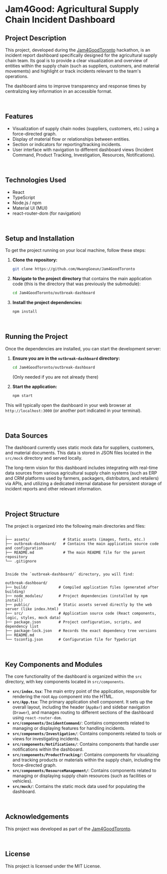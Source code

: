# Jam4Good: Agricultural Supply Chain Incident Dashboard

## Project Description

This project, developed during the [Jam4GoodToronto](https://www.jam4good.org/) hackathon, is an incident report dashboard specifically designed for the agricultural supply chain team. Its goal is to provide a clear visualization and overview of entities within the supply chain (such as suppliers, customers, and material movements) and highlight or track incidents relevant to the team's operations.

The dashboard aims to improve transparency and response times by centralizing key information in an accessible format.

<br>

## Features

- Visualization of supply chain nodes (suppliers, customers, etc.) using a force-directed graph.
- Display of material flow or relationships between entities.
- Section or indicators for reporting/tracking incidents.
- User interface with navigation to different dashboard views (Incident Command, Product Tracking, Investigation, Resources, Notifications).

<br>

## Technologies Used

- React
- TypeScript
- Node.js / npm
- Material UI (MUI)
- react-router-dom (for navigation)

<br>

## Setup and Installation

To get the project running on your local machine, follow these steps:

1.  **Clone the repository:**

    ```bash
    git clone https://github.com/HwangGoeun/Jam4GoodToronto
    ```

2.  **Navigate to the project directory** that contains the main application code (this is the directory that was previously the submodule):

    ```bash
    cd Jam4GoodToronto/outbreak-dashboard
    ```

3.  **Install the project dependencies:**
    ```bash
    npm install
    ```

<br>

## Running the Project

Once the dependencies are installed, you can start the development server:

1.  **Ensure you are in the `outbreak-dashboard` directory:**

    ```bash
    cd Jam4GoodToronto/outbreak-dashboard
    ```

    (Only needed if you are not already there)

2.  **Start the application:**
    ```bash
    npm start
    ```

This will typically open the dashboard in your web browser at `http://localhost:3000` (or another port indicated in your terminal).

<br>

## Data Sources

The dashboard currently uses static mock data for suppliers, customers, and material documents. This data is stored in JSON files located in the `src/mock` directory and served locally.

The long-term vision for this dashboard includes integrating with real-time data sources from various agricultural supply chain systems (such as ERP and CRM platforms used by farmers, packagers, distributors, and retailers) via APIs, and utilizing a dedicated internal database for persistent storage of incident reports and other relevant information.

<br>

## Project Structure

The project is organized into the following main directories and files:

```
.
├── assets/               # Static assets (images, fonts, etc.)
├── outbreak-dashboard/   # Contains the main application source code and configuration
├── README.md             # The main README file for the parent repository
└── .gitignore


Inside the `outbreak-dashboard/` directory, you will find:

outbreak-dashboard/
├── build/              # Compiled application files (generated after building)
├── node_modules/       # Project dependencies (installed by npm install)
├── public/             # Static assets served directly by the web server (like index.html)
├── src/                # Application source code (React components, logic, styles, mock data)
├── package.json        # Project configuration, scripts, and dependency list
├── package-lock.json   # Records the exact dependency tree versions
├── README.md
└── tsconfig.json       # Configuration file for TypeScript
```

<br>

## Key Components and Modules

The core functionality of the dashboard is organized within the `src` directory, with key components located in `src/components`.

- **`src/index.tsx`**: The main entry point of the application, responsible for rendering the root `App` component into the HTML.
- **`src/App.tsx`**: The primary application shell component. It sets up the overall layout, including the header (`AppBar`) and sidebar navigation (`Drawer`), and manages routing to different sections of the dashboard using `react-router-dom`.
- **`src/components/IncidentCommand/`**: Contains components related to managing or displaying features for handling incidents.
- **`src/components/Investigation/`**: Contains components related to tools or views for investigating incidents.
- **`src/components/Notifications/`**: Contains components that handle user notifications within the dashboard.
- **`src/components/ProductTracking/`**: Contains components for visualizing and tracking products or materials within the supply chain, including the force-directed graph.
- **`src/components/ResourceManagement/`**: Contains components related to managing or displaying supply chain resources (such as facilities or vehicles).
- **`src/mock/`**: Contains the static mock data used for populating the dashboard.

<br>

## Acknowledgements

This project was developed as part of the [Jam4GoodToronto](https://www.jam4good.org/).

<br>

## License

This project is licensed under the MIT License.
